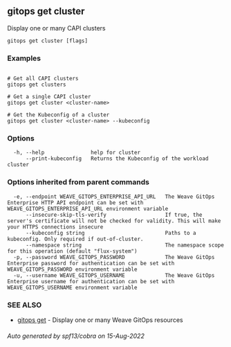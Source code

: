 ## gitops get cluster

Display one or many CAPI clusters

```
gitops get cluster [flags]
```

### Examples

```

# Get all CAPI clusters
gitops get clusters

# Get a single CAPI cluster
gitops get cluster <cluster-name>

# Get the Kubeconfig of a cluster
gitops get cluster <cluster-name> --kubeconfig
```

### Options

```
  -h, --help               help for cluster
      --print-kubeconfig   Returns the Kubeconfig of the workload cluster
```

### Options inherited from parent commands

```
  -e, --endpoint WEAVE_GITOPS_ENTERPRISE_API_URL   The Weave GitOps Enterprise HTTP API endpoint can be set with WEAVE_GITOPS_ENTERPRISE_API_URL environment variable
      --insecure-skip-tls-verify                   If true, the server's certificate will not be checked for validity. This will make your HTTPS connections insecure
      --kubeconfig string                          Paths to a kubeconfig. Only required if out-of-cluster.
      --namespace string                           The namespace scope for this operation (default "flux-system")
  -p, --password WEAVE_GITOPS_PASSWORD             The Weave GitOps Enterprise password for authentication can be set with WEAVE_GITOPS_PASSWORD environment variable
  -u, --username WEAVE_GITOPS_USERNAME             The Weave GitOps Enterprise username for authentication can be set with WEAVE_GITOPS_USERNAME environment variable
```

### SEE ALSO

* [gitops get](gitops_get.md)	 - Display one or many Weave GitOps resources

###### Auto generated by spf13/cobra on 15-Aug-2022
